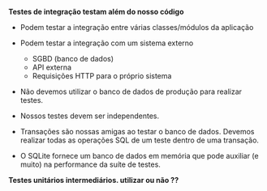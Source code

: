 **Testes de integração testam além do nosso código**
 - Podem testar a integração entre várias classes/módulos da aplicação
 - Podem testar a integração com um sistema externo
     - SGBD (banco de dados)
     - API externa
     - Requisições HTTP para o próprio sistema


 - Não devemos utilizar o banco de dados de produção para realizar testes.
 - Nossos testes devem ser independentes.
 - Transações são nossas amigas ao testar o banco de dados. Devemos realizar todas as operações SQL de um teste dentro de uma transação.
 - O SQLite fornece um banco de dados em memória que pode auxiliar (e muito) na performance da suíte de testes.

**Testes unitários intermediários. utilizar ou não ??**

